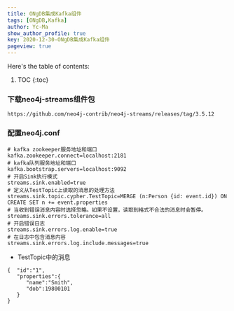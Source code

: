 ```yaml
---
title: ONgDB集成Kafka组件
tags: [ONgDB,Kafka]
author: Yc-Ma
show_author_profile: true
key: 2020-12-30-ONgDB集成Kafka组件
pageview: true
---
```


Here's the table of contents:
1. TOC
{:toc}

### 下载neo4j-streams组件包
```
https://github.com/neo4j-contrib/neo4j-streams/releases/tag/3.5.12
```

### 配置neo4j.conf
```
# kafka zookeeper服务地址和端口
kafka.zookeeper.connect=localhost:2181
# kafka队列服务地址和端口
kafka.bootstrap.servers=localhost:9092
# 开启Sink执行模式
streams.sink.enabled=true
# 定义从TestTopic上读取的消息的处理方法
streams.sink.topic.cypher.TestTopic=MERGE (n:Person {id: event.id}) ON CREATE SET n += event.properties
# 当收到错误消息内容时选择忽略。如果不设置，读取到格式不合法的消息时会暂停。
streams.sink.errors.tolerance=all
# 开启错误日志
streams.sink.errors.log.enable=true
# 在日志中包含消息内容
streams.sink.errors.log.include.messages=true
```
- TestTopic中的消息
```
{  "id":"1",
   "properties":{
      "name":"Smith",
      "dob":19800101
   }
}
```

